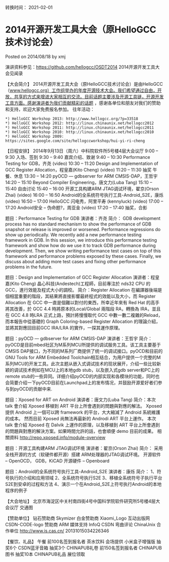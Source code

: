 转换时间： 2021-02-01

# 2014开源开发工具大会（原HelloGCC技术讨论会）
Posted on 2014/08/18 by xmj

演讲资料参见：https://github.com/hellogcc/OSDT2014
2014开源开发工具大会见闻录

【大会简介】
2014开源开发工具大会（原HelloGCC技术讨论会）是由HelloGCC（www.hellogcc.org）工作组举办的年度开源技术大会。我们希望通过自由，开放，共享的方式来增进大家相互的交流。目前话题主要涉及开源工具链，开源开发工具方面。感谢演讲者为我们贡献精彩的话题 ，感谢各单位和朋友对我们的赞助和支持，欢迎大家免费报名参加。
往年活动：
```
*) HelloGCC Workshop 2013: http://www.hellogcc.org/?p=33518
*) HelloGCC Workshop 2012: http://linux.chinaunix.net/hellogcc2012
*) HelloGCC Workshop 2011: http://linux.chinaunix.net/hellogcc2011
*) HelloGCC Workshop 2010: http://linux.chinaunix.net/hellogcc2010
*) HelloGCC Workshop 2009: https://sites.google.com/site/hellogccworkshop/hui-yi-ri-cheng
```
【日程安排】
	2014年9月13日（周六）中科院软件所5号楼4层大会议厅
9:00 – 9:30 	入场、签到
9:30 – 9:40 	嘉宾介绍、致谢
9:40 – 10:30 	Performance Testing for GDB，齐尧 (video)
10:30 – 11:20 	Design and Implementation of GCC Register Allocation，程皇嘉(Kito Cheng) (video)
11:20 – 11:30 	抽奖
	午餐、休息
13:30 – 14:20 	pyOCD — gdbserver for ARM CMSIS-DAP，王哲宇
14:20 – 15:10 	Beyond Compiler Engineering，唐文力(Luba Tang)
15:10 – 15:40 	自由讨论
15:40 – 16:00 	开源工具构建ARM JTAG调试环境，翟京(Orson Zhai) (video)
16:00 – 16:50 	Android的全系统符号执行工具-Android_S2E，康烁 (video)
16:50 – 17:00 	HelloGCC 闪电秀，阿里平寿 (kennyluck) (video)
17:00 – 17:20 	Android安全 – 伪命题?，周亚金 (video)
17:20 – 17:40 	抽奖，合影

题目：Performance Testing for GDB
演讲者：齐尧
简介：
GDB development process has no standard mechanism to show the performance of GDB snapshot or release is improved or worsened. Performance regressions do show up periodically.
We recently add a new performance testing framework in GDB. In this session, we introduce this performance testing framework and show how do we use it to track GDB performance during development. Then, we show writing performance test cases on top of this framework and performance problems exposed by these cases.
Finally, we discuss about adding more test cases and fixing other performance problems in the future.

题目：Design and Implementation of GCC Register Allocation
演讲者：程皇嘉(Kito Cheng)
晶心科技(Andestech)工程師，目前專注於 nds32 CPU 的 GCC，進行效能及程式大小的調校。
简介：Register Allocation 在編譯器後端是個相當重要的階段，其結果將直接影響最終程式的效能以及大小，而 Register Allocation 在 GCC 中一直是個難以對付的東西，所幸近年來有 Red Hat 的高手將其改善，於 GCC 4.4 時將原本的Local/Global 兩階段 RA，轉換為 IRA，並且在 GCC 4.8 時LRA 正式上路，預計將慢慢取代 GCC 中數一數二複雜的Reload，而本報告中從基礎的 Graph Coloring-based Register Allocation 的理論介紹，並將其對應回目前GCC IRA/LRA 的實作，一探其運作原理。

题目：pyOCD — gdbserver for ARM CMSIS-DAP
演讲者：王哲宇
简介：pyOCD是目前mbed社区为M系列MCU所提供的调试服务工具。该工具主要基于CMSIS DAP接口，为不同的M系列厂商提供了统一的调试接口。pyOCD和目前的GNU Tools for ARM Embedded Toolchain相互结合，为用户提供一个完整的M系列MCU的开发工具。此次主题从嵌入式调试技术的现状展开，介绍一些比较新颖的调试技术例如在MCU上的本地gdb stub，以及嵌入式gdb server和PC上的remote stub的一些异同。详细介绍pyOCD的内部实现和各模块的功能，同时也会简要介绍一下pyOCD目前在Launchpad上的发布情况，并鼓励开源爱好者们参与到pyOCD的贡献中来.

题目：Xposed for ART on Android
演讲者：唐文力(Luba Tang)
简介：本次 talk 會介紹 Xposed 移植到 ART 平台上所會遇到的問題與對應的解法。
Xposed 提供 Android 上一個可以跨 framework 的平台，大大縮減了 Android 系統維護的成本。
然而目前 Xposed 尚無法再最新的 Androdi ART 平台上運作。
本次 talk 會介紹 Xposed 在 Dalvik 上運作的原理，以及移植到 ART
平台上所會遇到的問題與對應的解決方案。如果時間允許的話，也會順便 demo 目前的成果。
相關資料 http://repo.xposed.info/module-overview

题目：开源工具构建ARM JTAG调试环境
演讲者：翟京(Orson Zhai)
简介：
采用全栈开源的方式（软硬件都开源）搭建 ARM处理器的JTAG调试环境。
开源软件 – OpenOCD， GDB，KiCAD
开源硬件 – Openboard

题目：Android的全系统符号执行工具-Android_S2E
演讲者：康烁
简介：
1、符号执行的介绍和应用领域
2、全系统符号执行S2E
3、移植全系统符号子执行平台S2E到安卓的过程和方法
4、演示一个在Android_S2E上符号执行Android的本地程序的例子

【大会地址】
北京市海淀区中关村南四街4号中国科学院软件研究所5号楼4层大会议厅
交通图

【赞助单位】
钻石赞助商 	Skymizer
白金赞助商 	Xiaomi_Logo
	互动出版网
	CSDN-CODE-logo
赞助商 	ARM
媒体支持 	InfoQ
	CSDN
	弯曲评论
	ChinaUnix
合作单位 	http://www.is.cas.cn/
	20131015034226346

【餐饮、礼品】
午餐 	前100名签到报名者
茶水饮料 	会场提供
小米盒子增强版 	抽奖6个
CSDN蓝牙音箱 	抽奖3个
CHINAPUB礼卷 	前150名签到报名者
CHINAPUB图书 	抽奖10本
CHINAPUB礼品 	展位领取
